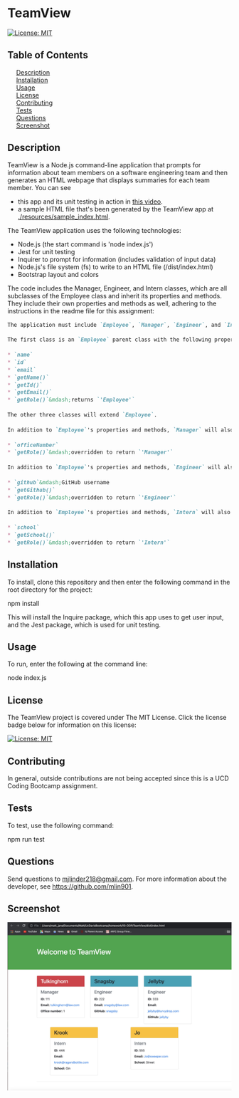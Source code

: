 # TeamView

[![License: MIT](https://img.shields.io/badge/License-MIT-yellow.svg)](https://opensource.org/licenses/MIT)

## Table of Contents

&nbsp;&nbsp;&nbsp;&nbsp;&nbsp;[Description](#description)<br/>
&nbsp;&nbsp;&nbsp;&nbsp;&nbsp;[Installation](#installation)<br/>
&nbsp;&nbsp;&nbsp;&nbsp;&nbsp;[Usage](#usage)<br/>
&nbsp;&nbsp;&nbsp;&nbsp;&nbsp;[License](#license)<br/>
&nbsp;&nbsp;&nbsp;&nbsp;&nbsp;[Contributing](#contributing)<br/>
&nbsp;&nbsp;&nbsp;&nbsp;&nbsp;[Tests](#tests)<br/>
&nbsp;&nbsp;&nbsp;&nbsp;&nbsp;[Questions](#questions)<br/>
&nbsp;&nbsp;&nbsp;&nbsp;&nbsp;[Screenshot](#screenshot)<br/>

## Description

TeamView is a Node.js command-line application that prompts for information about team members on a software engineering team and then generates an HTML webpage that displays summaries for each team member. You can see 

- this app and its unit testing in action in [this video](https://drive.google.com/file/d/1pXUBh4TZovhNx-MBD-pnDCqFcWd6Y5DL/view?usp=sharing).
- a sample HTML file that's been generated by the TeamView app at [./resources/sample_index.html](./resources/sample_index.html).

The TeamView application uses the following technologies:

- Node.js (the start command is 'node index.js')
- Jest for unit testing
- Inquirer to prompt for information (includes validation of input data)
- Node.js's file system (fs) to write to an HTML file (/dist/index.html)
- Bootstrap layout and colors

The code includes the Manager, Engineer, and Intern classes, which are all subclasses of the Employee class and inherit its properties and methods. They include their own properties and methods as well, adhering to the instructions in the readme file for this assignment: 

```md
The application must include `Employee`, `Manager`, `Engineer`, and `Intern` classes. The tests for these classes (in the `_tests_` directory) must ALL pass.

The first class is an `Employee` parent class with the following properties and methods:

* `name`
* `id`
* `email`
* `getName()`
* `getId()`
* `getEmail()`
* `getRole()`&mdash;returns `'Employee'`

The other three classes will extend `Employee`.

In addition to `Employee`'s properties and methods, `Manager` will also have the following:

* `officeNumber`
* `getRole()`&mdash;overridden to return `'Manager'`

In addition to `Employee`'s properties and methods, `Engineer` will also have the following:

* `github`&mdash;GitHub username
* `getGithub()`
* `getRole()`&mdash;overridden to return `'Engineer'`

In addition to `Employee`'s properties and methods, `Intern` will also have the following:

* `school`
* `getSchool()`
* `getRole()`&mdash;overridden to return `'Intern'`
```

## Installation

To install, clone this repository and then enter the following command in the root directory for the project:

  npm install    

This will install the Inquire package, which this app uses to get user input, and the Jest package, which is used for unit testing.

## Usage

To run, enter the following at the command line:

  node index.js

## License

The TeamView project is covered under The MIT License. Click the license badge below for information on this license:

[![License: MIT](https://img.shields.io/badge/License-MIT-yellow.svg)](https://opensource.org/licenses/MIT)

## Contributing

In general, outside contributions are not being accepted since this is a UCD Coding Bootcamp assignment. 

## Tests

To test, use the following command:

  npm run test

## Questions
Send questions to mjlinder218@gmail.com. 
For more information about the developer, see https://github.com/mlin901.

## Screenshot
![TeamView application screen capture](./resources/TeamViewScreenshot.jpg)
